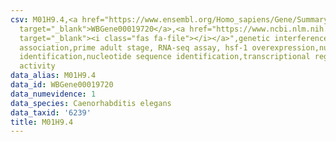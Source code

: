 ```yaml
---
csv: M01H9.4,<a href="https://www.ensembl.org/Homo_sapiens/Gene/Summary?db=core;g=WBGene00019720"
  target="_blank">WBGene00019720</a>,<a href="https://www.ncbi.nlm.nih.gov/pubmed/30894454"
  target="_blank"><i class="fas fa-file"></i></a>",genetic interference,functional
  association,prime adult stage, RNA-seq assay, hsf-1 overexpression,nucleotide sequence
  identification,nucleotide sequence identification,transcriptional regulation,up-regulates
  activity
data_alias: M01H9.4
data_id: WBGene00019720
data_numevidence: 1
data_species: Caenorhabditis elegans
data_taxid: '6239'
title: M01H9.4
---
```

